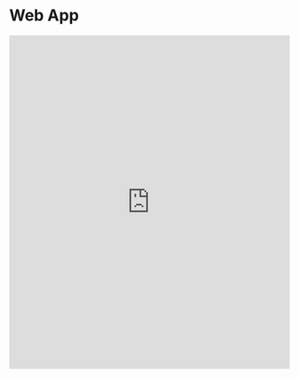 # Web App

<iframe src="https://abikesa.github.io/quickdeploy/" width="100%" height="600px" style="border:none;">
</iframe>
